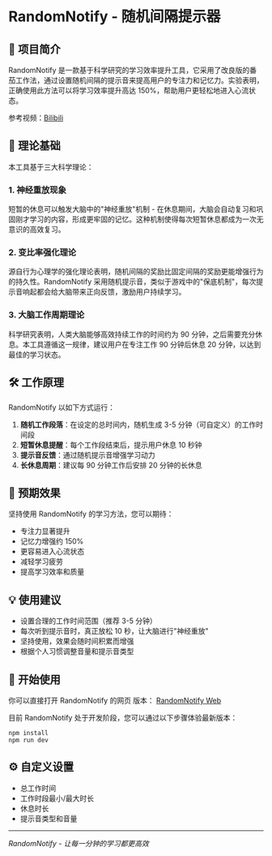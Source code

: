 # RandomNotify - 随机间隔提示器

## 📝 项目简介

RandomNotify 是一款基于科学研究的学习效率提升工具，它采用了改良版的番茄工作法，通过设置随机间隔的提示音来提高用户的专注力和记忆力。实验表明，正确使用此方法可以将学习效率提升高达 150%，帮助用户更轻松地进入心流状态。

参考视频：[Bilibili](https://www.bilibili.com/video/BV1naLozQEBq)

## 🧠 理论基础

本工具基于三大科学理论：

### 1. 神经重放现象

短暂的休息可以触发大脑中的"神经重放"机制 - 在休息期间，大脑会自动复习和巩固刚才学习的内容，形成更牢固的记忆。这种机制使得每次短暂休息都成为一次无意识的高效复习。

### 2. 变比率强化理论

源自行为心理学的强化理论表明，随机间隔的奖励比固定间隔的奖励更能增强行为的持久性。RandomNotify 采用随机提示音，类似于游戏中的"保底机制"，每次提示音响起都会给大脑带来正向反馈，激励用户持续学习。

### 3. 大脑工作周期理论

科学研究表明，人类大脑能够高效持续工作的时间约为 90 分钟，之后需要充分休息。本工具遵循这一规律，建议用户在专注工作 90 分钟后休息 20 分钟，以达到最佳的学习状态。

## 🛠️ 工作原理

RandomNotify 以如下方式运行：

1. **随机工作段落**：在设定的总时间内，随机生成 3-5 分钟（可自定义）的工作时间段
2. **短暂休息提醒**：每个工作段结束后，提示用户休息 10 秒钟
3. **提示音反馈**：通过随机提示音增强学习动力
4. **长休息周期**：建议每 90 分钟工作后安排 20 分钟的长休息

## 🎯 预期效果

坚持使用 RandomNotify 的学习方法，您可以期待：

- 专注力显著提升
- 记忆力增强约 150%
- 更容易进入心流状态
- 减轻学习疲劳
- 提高学习效率和质量

## 💡 使用建议

- 设置合理的工作时间范围（推荐 3-5 分钟）
- 每次听到提示音时，真正放松 10 秒，让大脑进行"神经重放"
- 坚持使用，效果会随时间积累而增强
- 根据个人习惯调整音量和提示音类型

## 🚀 开始使用

你可以直接打开 RandomNotify 的网页 版本：
[RandomNotify Web](https://xiaolinxiaozhu.github.io/RandomNotify/)

目前 RandomNotify 处于开发阶段，您可以通过以下步骤体验最新版本：

```
npm install
npm run dev
```

## ⚙️ 自定义设置

- 总工作时间
- 工作时段最小/最大时长
- 休息时长
- 提示音类型和音量

---

*RandomNotify - 让每一分钟的学习都更高效*